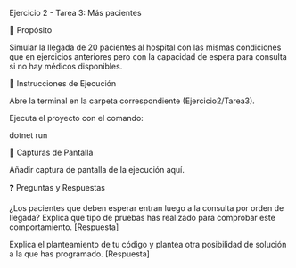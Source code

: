 Ejercicio 2 - Tarea 3: Más pacientes

📌 Propósito

Simular la llegada de 20 pacientes al hospital con las mismas condiciones que en ejercicios anteriores pero con la capacidad de espera para consulta si no hay médicos disponibles.

📂 Instrucciones de Ejecución

Abre la terminal en la carpeta correspondiente (Ejercicio2/Tarea3).

Ejecuta el proyecto con el comando:

dotnet run

📸 Capturas de Pantalla

Añadir captura de pantalla de la ejecución aquí.

❓ Preguntas y Respuestas

¿Los pacientes que deben esperar entran luego a la consulta por orden de llegada? Explica que tipo de pruebas has realizado para comprobar este comportamiento.
[Respuesta]

Explica el planteamiento de tu código y plantea otra posibilidad de solución a la que has programado.
[Respuesta]